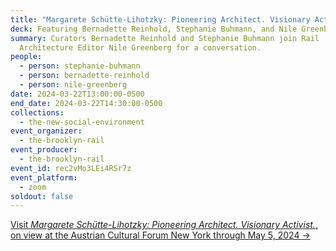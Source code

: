 ```yaml
---
title: "Margarete Schütte-Lihotzky: Pioneering Architect. Visionary Activist."
deck: Featuring Bernadette Reinhold, Stephanie Buhmann, and Nile Greenberg
summary: Curators Bernadette Reinhold and Stephanie Buhmann join Rail
  Architecture Editor Nile Greenberg for a conversation.
people:
  - person: stephanie-buhmann
  - person: bernadette-reinhold
  - person: nile-greenberg
date: 2024-03-22T13:00:00-0500
end_date: 2024-03-22T14:30:00-0500
collections:
  - the-new-social-environment
event_organizer:
  - the-brooklyn-rail
event_producer:
  - the-brooklyn-rail
event_id: rec2vMo3LEi4RSr7z
event_platform:
  - zoom
soldout: false
---
```

[V﻿isit *Margarete Schütte-Lihotzky: Pioneering Architect. Visionary Activist.*, on view at the Austrian Cultural Forum New York through May 5, 2024 →](https://acfny.org/exhibition/margarete-schutte-lihotzky-pioneering-architect-visionary-activist/)